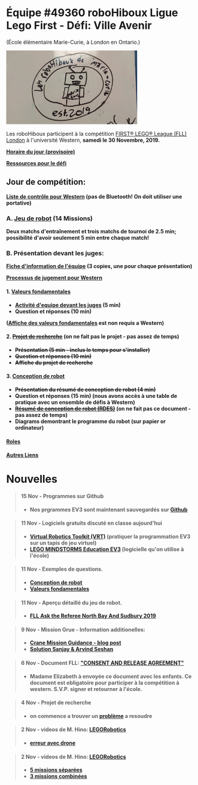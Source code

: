 # Équipe #49360 roboHiboux Ligue Lego First - Défi: Ville Avenir 
(École élémentaire Marie-Curie, à London en Ontario.)

![image](logoJack.png)

Les roboHiboux participent à la compétition [FIRST® LEGO® League (FLL) London](https://www.eng.uwo.ca/outreach/first-robotics/lego-league/) à l'université Western, <b>samedi le 30 Novembre, 2019<b/>.

[Horaire du jour (provisoire)](https://www.eng.uwo.ca/outreach/first-robotics/lego-league/Tentative-Event-Schedule-2019.pdf)

[Ressources pour le défi](challenge.md)

## Jour de compétition:
[Liste de contrôle pour Western](checklistWestern2019.pdf) (pas de Bluetooth! On doit utiliser une portative)

### A. [Jeu de robot](jeudurobot.md) (14 Missions)

Deux matchs d'entraînement et trois matchs de tournoi de 2.5 min; possibilité d'avoir seulement 5 min entre chaque match!

### B. Présentation devant les juges:
[Fiche d'information de l'équipe](TeamInfoSheet_FL005_Fillable.pdf) (3 copies, une pour chaque présentation)

[Processus de jugement pour Western](CoachesDayPresentation2019_judging.pdf)

#### 1. [Valeurs fondamentales](valeurs.md)
* [Activité d'equipe devant les juges](http://flltutorials.com/translations/en-us/CoreValues/CVJudging.pdf) (5 min)
* Question et réponses (10 min)

([Affiche des valeurs fondamentales](http://flltutorials.com/translations/en-us/CoreValues/CVPoster.pdf) est non requis a Western)

#### 2. ~~[Projet de recherche](projet.md)~~ (on ne fait pas le projet - pas assez de temps)
* ~~Présentation (5 min - inclus le temps pour s'installer)~~
* ~~Question et réponses (10 min)~~
* ~~Affiche du projet de recherche~~

#### 3. [Conception de robot](robotDesign.md)
* ~~Présentation du résumé de conception de robot (4 min)~~
* Question et réponses (15 min) (nous avons accès à une table de pratique avec un ensemble de défis à Western)
* ~~[Résumé de conception de robot (RDES)](https://drive.google.com/file/d/1VC3oS6zkFRucYmjoOFKwcpcF8nQUieVT/view)~~ (on ne fait pas ce document - pas assez de temps)
* Diagrams demontrant le programme du robot (sur papier or ordinateur) 

#### [Roles](roles.md)

#### [Autres Liens](liens.md)


# Nouvelles 

> #### 15 Nov - Programmes sur Github
> * Nos prgrammes EV3 sont maintenant sauvegardés sur [Github](https://github.com/roboHiboux/villeavenir/tree/master/programmes)

> #### 11 Nov - Logiciels gratuits discuté en classe aujourd'hui
> * [Virtual Robotics Toolkit (VRT)](https://www.firstroboticscanada.org/cancode/vrt/) (pratiquer la programmation EV3 sur un tapis de jeu virtuel)
> * [LEGO MINDSTORMS Education EV3](https://education.lego.com/en-us/downloads/mindstorms-ev3/software) (logicielle qu'on utilise à l'école)

> #### 11 Nov - Exemples de questions.
> * [Conception de robot](https://github.com/roboHiboux/villeavenir/blob/master/docs/2-InterviewSampleQuestions-RobotDesign-Rick.pdf)
> * [Valeurs fondamentales](https://github.com/roboHiboux/villeavenir/blob/master/docs/2a-InterviewSampleQuestions-CoreValues-Rick.pdf)

> #### 11 Nov - Aperçu détaillé du jeu de robot.
> * [FLL Ask the Referee North Bay And Sudbury 2019](https://www.youtube.com/watch?v=YcbfksBt4sE&feature=youtu.be)

> #### 9 Nov - Mission Grue - Information additionelles:
> * [Crane Mission Guidance - blog post](http://flltutorials.com/translations/en-us/Worksheets/CraneMissionTipsAppVersion.pdf)
> * [Solution Sanjay & Arvind Seshan](http://flltutorials.com/translations/en-us/Worksheets/CraneMissionTipsFullVersion.pdf)

> #### 6 Nov - Document FLL: ["CONSENT AND RELEASE AGREEMENT"](https://www.firstinspires.org/sites/default/files/uploads/2017-2018%20CONSENT%20AND%20RELEASE%20AGREEMENT%20ENGLISH.pdf)
> * Madame Elizabeth à envoyée ce document avec les enfants.  Ce document est obligatoire pour participer à la compétition à western.  S.V.P. signer et retourner à l'école.

> #### 4 Nov - Projet de recherche
> * on commence a trouver un [problème](projet.md) a resoudre

> #### 2 Nov - videos de M. Hino: [LEGORobotics](https://www.youtube.com/channel/UCvuw_UluXNRPKhqK5GU8SrQ/videos)
> * [erreur avec drone](https://www.youtube.com/watch?v=-bktRKjIdIE)

> #### 2 Nov - videos de M. Hino: [LEGORobotics](https://www.youtube.com/channel/UCvuw_UluXNRPKhqK5GU8SrQ/videos)
> * [5 missions séparées](https://www.youtube.com/watch?v=dAlKqZBOkeo)
> * [3 missions combinées](https://www.youtube.com/watch?v=gxRV948MMsE)

